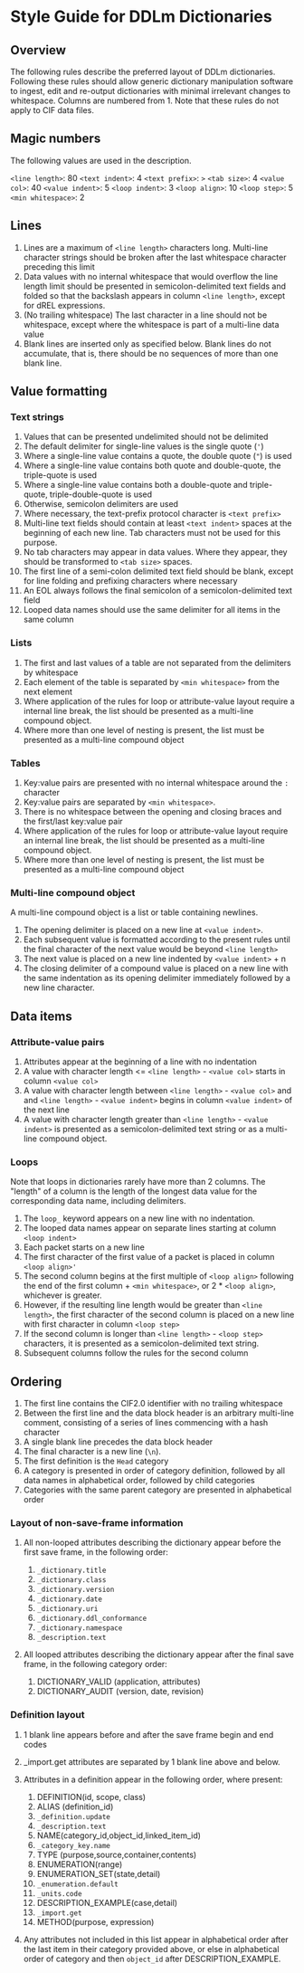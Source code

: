 # Style Guide for DDLm Dictionaries

## Overview

The following rules describe the preferred layout of DDLm dictionaries.  Following
these rules should allow generic dictionary manipulation software to ingest,
edit and re-output dictionaries with minimal irrelevant changes to whitespace. 
Columns are numbered from 1. Note that these rules do not apply to CIF data files.

## Magic numbers

The following values are used in the description.

`<line length>`: 80
`<text indent>`: 4
`<text prefix>`: `>`
`<tab size>`: 4
`<value col>`: 40
`<value indent>`: 5
`<loop indent>`: 3
`<loop align>`: 10
`<loop step>`: 5
`<min whitespace>`: 2

## Lines

1. Lines are a maximum of `<line length>` characters long. Multi-line character strings should
be broken after the last whitespace character preceding this limit
2. Data values with no internal whitespace that would overflow the line length limit
should be presented in semicolon-delimited text fields and folded so that the 
backslash appears in column `<line length>`, except for dREL expressions.
3. (No trailing whitespace) The last character in a line should not be whitespace, 
except where the whitespace is part of a multi-line data value
4. Blank lines are inserted only as specified below. Blank lines do not accumulate,
that is, there should be no sequences of more than one blank line.
   
## Value formatting

### Text strings

1. Values that can be presented undelimited should not be delimited
2. The default delimiter for single-line values is the single quote (`'`)
3. Where a single-line value contains a quote, the double quote (`"`) is used
4. Where a single-line value contains both quote and double-quote, the
   triple-quote is used
5. Where a single-line value contains both a double-quote and triple-quote,
   triple-double-quote is used
6. Otherwise, semicolon delimiters are used
7. Where necessary, the text-prefix protocol character is `<text prefix>`
8. Multi-line text fields should contain at least `<text indent>` spaces at the beginning of
   each new line. Tab characters must not be used for this purpose.
9. No tab characters may appear in data values. Where they appear, they
   should be transformed to `<tab size>` spaces.
10. The first line of a semi-colon delimited text field should be blank, except
   for line folding and prefixing characters where necessary
11. An EOL always follows the final semicolon of a semicolon-delimited text field
12. Looped data names should use the same delimiter for all items in the same column

### Lists

1. The first and last values of a table are not separated from the delimiters by whitespace
2. Each element of the table is separated by `<min whitespace>` from the next element
3. Where application of the rules for loop or attribute-value layout require a internal 
   line break, the list should be presented as a multi-line compound object.
4. Where more than one level of nesting is present, the list must be presented as a
   multi-line compound object

### Tables

1. Key:value pairs are presented with no internal whitespace around the `:` character
2. Key:value pairs are separated by `<min whitespace>`.
3. There is no whitespace between the opening and closing braces and the first/last
   key:value pair
4. Where application of the rules for loop or attribute-value layout require an 
   internal line break, the list should be presented as a multi-line compound object.
5. Where more than one level of nesting is present, the list must be presented as a
   multi-line compound object

### Multi-line compound object

A multi-line compound object is a list or table containing newlines.

1. The opening delimiter is placed on a new line at `<value indent>`.
2. Each subsequent value is formatted according to the present rules
   until the final character of the next value would be beyond `<line length>`
3. The next value is placed on a new line indented by `<value indent>` + n
4. The closing delimiter of a compound value is placed on a new line with
   the same indentation as its opening delimiter immediately followed by a
   new line character.

## Data items

### Attribute-value pairs

1. Attributes appear at the beginning of a line with no indentation
2. A value with character length <= `<line length>` - `<value col>` starts 
   in column `<value col>`
3. A value with character length between `<line length>` - `<value col>` and
   and `<line length>` - `<value indent>` begins in column `<value indent>` of
   the next line
4. A value with character length greater than `<line length>` - `<value indent>` 
   is presented as a semicolon-delimited text string or as a multi-line compound
   object.

### Loops

Note that loops in dictionaries rarely have more than 2 columns. The "length"
of a column is the length of the longest data value for the corresponding
data name, including delimiters.

1. The `loop_` keyword appears on a new line with no indentation.
2. The looped data names appear on separate lines starting at column `<loop indent>`
3. Each packet starts on a new line
4. The first character of the first value of a packet is placed in column `<loop align>'`
5. The second column begins at the first multiple of `<loop align>` following the end of
   the first column + `<min whitespace>`, or 2 * `<loop align>`, whichever is greater.
5. However, if the resulting line length would be greater than `<line length>`, the first 
   character of the second column is placed on a new line with first character 
   in column `<loop step>`
7. If the second column is longer than `<line length>` - `<loop step>` 
   characters, it is presented as a semicolon-delimited text string.
8. Subsequent columns follow the rules for the second column

## Ordering

1. The first line contains the CIF2.0 identifier with no trailing whitespace
2. Between the first line and the data block header is an arbitrary multi-line
comment, consisting of a series of lines commencing with a hash character
3. A single blank line precedes the data block header
4. The final character is a new line (`\n`).
5. The first definition is the `Head` category
6. A category is presented in order of category definition, followed by
   all data names in alphabetical order, followed by child categories
7. Categories with the same parent category are presented in alphabetical
   order

### Layout of non-save-frame information

1. All non-looped attributes describing the dictionary appear before the
first save frame, in the following order:
   1. `_dictionary.title`
   2. `_dictionary.class`
   3. `_dictionary.version`
   4. `_dictionary.date`
   5. `_dictionary.uri`
   6. `_dictionary.ddl_conformance`
   7. `_dictionary.namespace`
   8. `_description.text`

2. All looped attributes describing the dictionary appear after the final
save frame, in the following category order:
   1. DICTIONARY_VALID (application, attributes)
   2. DICTIONARY_AUDIT (version, date, revision)
  
### Definition layout

1. 1 blank line appears before and after the save frame begin and end codes
2. _import.get attributes are separated by 1 blank line above and below.
3. Attributes in a definition appear in the following order, where present:
   1. DEFINITION(id, scope, class)
   2. ALIAS (definition_id)
   3. `_definition.update`
   4. `_description.text`
   5. NAME(category_id,object_id,linked_item_id)
   6. `_category_key.name`
   7. TYPE (purpose,source,container,contents)
   8. ENUMERATION(range)
   9. ENUMERATION_SET(state,detail)
   9. `_enumeration.default`
   9. `_units.code`
   9. DESCRIPTION_EXAMPLE(case,detail)
   10. `_import.get`
   11. METHOD(purpose, expression)
   
4. Any attributes not included in this list appear in alphabetical order after
the last item in their category provided above, or else in alphabetical order
of category and then `object_id` after DESCRIPTION_EXAMPLE.
